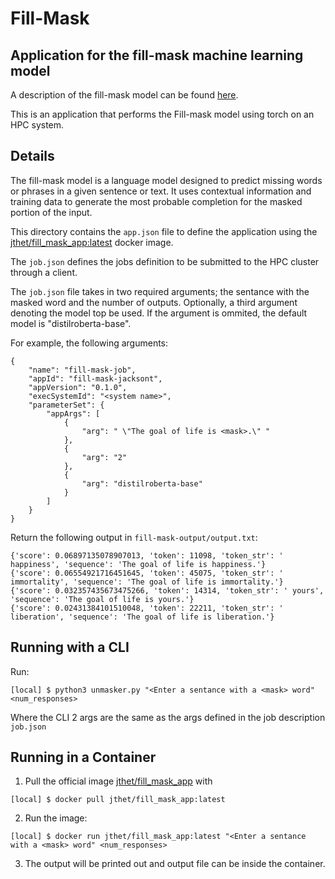 # Fill-Mask
## Application for the fill-mask machine learning model
A description of the fill-mask model can be found [here](https://huggingface.co/tasks/fill-mask).

This is an application that performs the Fill-mask model using torch on an HPC system.

## Details 
The fill-mask model is a language model designed to predict missing words or phrases in a given sentence or text. It uses contextual information and training data to generate the most probable completion for the masked portion of the input.

This directory contains the `app.json` file to define the application using the [jthet/fill_mask_app:latest](https://hub.docker.com/repository/docker/jthet/fill_mask_app/general) docker image.

The `job.json` defines the jobs definition to be submitted to the HPC cluster through a client. 

The `job.json` file takes in two required arguments; the sentance with the masked word and the number of outputs. 
    Optionally, a third argument denoting the model top be used. If the argument is ommited, the default model is "distilroberta-base". 

For example, the following arguments:
```
{
    "name": "fill-mask-job",
    "appId": "fill-mask-jacksont",
    "appVersion": "0.1.0",
    "execSystemId": "<system name>",
    "parameterSet": {
        "appArgs": [
            {
                "arg": " \"The goal of life is <mask>.\" " 
            },
            {
                "arg": "2"
            },
            {
                "arg": "distilroberta-base"
            }
        ]
    }
}
```

Return the following output in `fill-mask-output/output.txt`:

```
{'score': 0.06897135078907013, 'token': 11098, 'token_str': ' happiness', 'sequence': 'The goal of life is happiness.'}
{'score': 0.06554921716451645, 'token': 45075, 'token_str': ' immortality', 'sequence': 'The goal of life is immortality.'}
{'score': 0.032357435673475266, 'token': 14314, 'token_str': ' yours', 'sequence': 'The goal of life is yours.'}
{'score': 0.02431384101510048, 'token': 22211, 'token_str': ' liberation', 'sequence': 'The goal of life is liberation.'}
```

## Running with a CLI
Run:
```
[local] $ python3 unmasker.py "<Enter a sentance with a <mask> word" <num_responses>
```
Where the CLI 2 args are the same as the args defined in the job description `job.json`

## Running in a Container
1) Pull the official image [jthet/fill_mask_app](https://hub.docker.com/repository/docker/jthet/fill_mask_app/general) with
```
[local] $ docker pull jthet/fill_mask_app:latest
```
2) Run the image:
```
[local] $ docker run jthet/fill_mask_app:latest "<Enter a sentance with a <mask> word" <num_responses>
```
3) The output will be printed out and output file can be inside the container.

